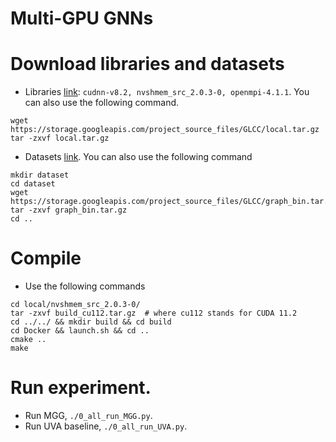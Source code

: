 # Multi-GPU GNNs

# Download libraries and datasets
+ Libraries [link](https://drive.google.com/file/d/1C1N6_v-dt_JChx6RemjLAkk7ulbWADu3/view?usp=sharing): `cudnn-v8.2, nvshmem_src_2.0.3-0, openmpi-4.1.1`. You can also use the following command.
```
wget https://storage.googleapis.com/project_source_files/GLCC/local.tar.gz
tar -zxvf local.tar.gz
```
+ Datasets [link](https://drive.google.com/file/d/1MwxbZJxSXBJrfNWQkD2N655lfNcvenYS/view?usp=sharing). You can also use the following command
```
mkdir dataset
cd dataset
wget https://storage.googleapis.com/project_source_files/GLCC/graph_bin.tar.gz
tar -zxvf graph_bin.tar.gz
cd ..
```

# Compile

+ Use the following commands
```
cd local/nvshmem_src_2.0.3-0/ 
tar -zxvf build_cu112.tar.gz  # where cu112 stands for CUDA 11.2
cd ../../ && mkdir build && cd build
cd Docker && launch.sh && cd ..
cmake ..
make
```

# Run experiment.
+ Run MGG, `./0_all_run_MGG.py`.
+ Run UVA baseline, `./0_all_run_UVA.py`.